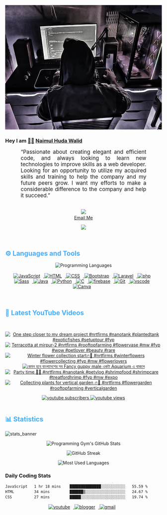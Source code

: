 <!-- ![github_cover_banner](https://www.digitalsolutionservices.com/img/services/web%20development.gif)-->

<div align="center" style="display:block;">
    <img height="400px" width="100%" alt="github cover banner" src="https://raw.githubusercontent.com/NaimulHudaWalid/NaimulHudaWalid/main/272276268_3114779035434264_920860974401480824_n.jpg"/> 
</div>

### Hey I am [👨🏻‍][facebook] [Naimul Huda Walid][youtube]



<p align:"center" style="text-align: justify; margin: 0 50px; font-size: 17px;" >
   “Passionate about creating elegant and efficient code, and always looking to learn new technologies to improve skills as a web developer. Looking for an opportunity to utilize my acquired skills and training to help the company and my future peers grow. I want my efforts to make a considerable difference to the company and help it succeed.”
<br>
<br>
<div align="center">

![](https://visitor-badge.glitch.me/badge?page_id=NaimulHudaWalid)
    <br />
[Email Me](mailto:dev.naimulhuda@gmail.com)
</div>
</p>
<!-- Typing SVG by DenverCoder1 - https://github.com/DenverCoder1/readme-typing-svg -->
<p align="center">
<!--   <a href="https://github.com/DenverCoder1/readme-typing-svg"> -->
    <img src="https://readme-typing-svg.herokuapp.com?color=E22FE4&width=380&height=45&lines=Open-Source+Enthusiast;Learning+In+Public;Empowering+Others;Nice+To+Meet+You+...&center=true"></a>

</p>
<br>
<!-- Languages and Tools -->

<h2 style="color: #44AEFB">⚙️ Languages and Tools</h2>
<div align="center" style="display:block;">
    <img width="100px" alt="Programming Languages" src="https://user-images.githubusercontent.com/78341798/194531121-47b0119a-ce00-439d-b586-125f86acb098.png"/> 
</div>
<br>   
<!-- Icons Resources -->
<!-- https://devicon.dev/ -->
<!-- https://cdn.jsdelivr.net/npm/simple-icons@v3/icons/ -->
<div align="center">
  <a href="https://developer.mozilla.org/en-US/docs/Web/JavaScript" target="_blank" rel="noreferrer">
      <img  alt="JavaScript" height="50px" style="padding-right:10px;" src="https://cdn.jsdelivr.net/gh/devicons/devicon/icons/javascript/javascript-plain.svg"/>
  </a>
  
 
  <a href="https://developer.mozilla.org/en-US/docs/Web/HTML" target="_blank" rel="noreferrer">
      <img  alt="HTML" height="50px" style="padding-right:10px;" src="https://cdn.jsdelivr.net/gh/devicons/devicon/icons/html5/html5-original.svg"/>
  </a>
  <a href="https://developer.mozilla.org/en-US/docs/Web/CSS" target="_blank" rel="noreferrer">
      <img  alt="CSS" height="50px" style="padding-right:10px;" src="https://cdn.jsdelivr.net/gh/devicons/devicon/icons/css3/css3-original.svg"/>
  </a>
  <a href="https://getbootstrap.com/" target="_blank" rel="noreferrer">
      <img  alt="Bootstrap" height="50px" style="padding-right:10px;" src="https://cdn.jsdelivr.net/gh/devicons/devicon/icons/bootstrap/bootstrap-original.svg"/>
  </a> 
  <a href="https://laravel.com/" target="_blank" rel="noreferrer">
      <img  alt="Laravel" height="50px" style="padding-right:10px;" src="https://cdn.jsdelivr.net/gh/devicons/devicon/icons/laravel/laravel-plain.svg"/>
  </a>
  <a href="https://www.php.net/" target="_blank" rel="noreferrer">
      <img  alt="php" height="50px" style="padding-right:10px;" src="https://cdn.jsdelivr.net/gh/devicons/devicon/icons/php/php-original.svg"/>
  </a>
  <a href="https://sass-lang.com/" target="_blank" rel="noreferrer">
      <img  alt="Sass" height="50px" style="padding-right:10px;" src="https://cdn.jsdelivr.net/gh/devicons/devicon/icons/sass/sass-original.svg"/>
  </a>
  <a href="https://www.java.com/en/" target="_blank" rel="noreferrer">
      <img  alt="Java" height="50px" style="padding-right:10px;" src="https://cdn.jsdelivr.net/gh/devicons/devicon/icons/java/java-original.svg"/>
  </a>    
  <a href="https://www.python.org/" target="_blank" rel="noreferrer">
      <img  alt="Python" height="50px" style="padding-right:10px;" src="https://cdn.jsdelivr.net/gh/devicons/devicon/icons/python/python-original.svg"/>
  </a>
  <a href="https://www.cprogramming.com/" target="_blank" rel="noreferrer">
      <img  alt="C" height="50px" style="padding-right:10px;" src="https://cdn.jsdelivr.net/gh/devicons/devicon/icons/c/c-original.svg"/>
  </a>
  
  <a href="https://firebase.google.com/" target="_blank" rel="noreferrer">
      <img  alt="firebase" height="50px" style="padding-right:10px;" src="https://cdn.jsdelivr.net/gh/devicons/devicon/icons/firebase/firebase-plain.svg"/>
  </a>
 
  <a href="https://git-scm.com/" target="_blank" rel="noreferrer">
      <img  alt="Git" height="50px" style="padding-right:10px;" src="https://cdn.jsdelivr.net/gh/devicons/devicon/icons/git/git-original.svg"/>
  </a>
  
  <a href="https://code.visualstudio.com/" target="_blank" rel="noreferrer">
      <img  alt="vscode" height="50px" style="padding-right:10px;"src="https://cdn.jsdelivr.net/gh/devicons/devicon/icons/vscode/vscode-original.svg"/>
  </a>
  <a href="https://www.canva.com/" target="_blank" rel="noreferrer">
      <img  alt="Canva" height="50px" style="padding-right:10px;" src="https://cdn.jsdelivr.net/gh/devicons/devicon/icons/canva/canva-original.svg"/> 
  </a>
</div>
<br>
<br>

<!-- Latest YouTube Videos -->

<h2 style="color: #44AEFB">🎦 Latest YouTube Videos</h2>
<br />

<!-- Resource/Reference: https://github.com/DenverCoder1/github-readme-youtube-cards -->
<div class="youtube videos cards" align="center">

<!-- BEGIN YOUTUBE-CARDS -->
[![One step closer to my dream project #nrtfirms #nanotank #plantedtank #exoticfishes #setuptour #fyp](https://ytcards.demolab.com/?id=6Ad0ZQPKK-Y&title=One+step+closer+to+my+dream+project+%23nrtfirms+%23nanotank+%23plantedtank+%23exoticfishes+%23setuptour+%23fyp&lang=en&timestamp=1701605015&background_color=%230d1117&title_color=%23ffffff&stats_color=%23dedede&max_title_lines=1&width=250&border_radius=5 "One step closer to my dream project #nrtfirms #nanotank #plantedtank #exoticfishes #setuptour #fyp")](https://www.youtube.com/watch?v=6Ad0ZQPKK-Y)
[![Terracotta at mirpur-2 #nrtfirms #rooftopfarming #flowervase #mw #fyp #wow #petlover #beauty #rare](https://ytcards.demolab.com/?id=6q5Zt9tjYSY&title=Terracotta+at+mirpur-2+%23nrtfirms+%23rooftopfarming+%23flowervase+%23mw+%23fyp+%23wow+%23petlover+%23beauty+%23rare&lang=en&timestamp=1701590857&background_color=%230d1117&title_color=%23ffffff&stats_color=%23dedede&max_title_lines=1&width=250&border_radius=5 "Terracotta at mirpur-2 #nrtfirms #rooftopfarming #flowervase #mw #fyp #wow #petlover #beauty #rare")](https://www.youtube.com/watch?v=6q5Zt9tjYSY)
[![Winter flower collection start🔥🖤 #nrtfirms #winterflowers #flowercollecting #fyp #mw #flowerlovers](https://ytcards.demolab.com/?id=y4gEZpaj_p4&title=Winter+flower+collection+start%F0%9F%94%A5%F0%9F%96%A4+%23nrtfirms+%23winterflowers+%23flowercollecting+%23fyp+%23mw+%23flowerlovers&lang=en&timestamp=1701518950&background_color=%230d1117&title_color=%23ffffff&stats_color=%23dedede&max_title_lines=1&width=250&border_radius=5 "Winter flower collection start🔥🖤 #nrtfirms #winterflowers #flowercollecting #fyp #mw #flowerlovers")](https://www.youtube.com/watch?v=y4gEZpaj_p4)
[![কেমন হবে বাংলাদেশের সব Fancy guppy male একটা Aquarium এ থাকলে](https://ytcards.demolab.com/?id=IuS5lZs3mIs&title=%E0%A6%95%E0%A7%87%E0%A6%AE%E0%A6%A8+%E0%A6%B9%E0%A6%AC%E0%A7%87+%E0%A6%AC%E0%A6%BE%E0%A6%82%E0%A6%B2%E0%A6%BE%E0%A6%A6%E0%A7%87%E0%A6%B6%E0%A7%87%E0%A6%B0+%E0%A6%B8%E0%A6%AC+Fancy+guppy+male+%E0%A6%8F%E0%A6%95%E0%A6%9F%E0%A6%BE+Aquarium+%E0%A6%8F+%E0%A6%A5%E0%A6%BE%E0%A6%95%E0%A6%B2%E0%A7%87&lang=en&timestamp=1701514458&background_color=%230d1117&title_color=%23ffffff&stats_color=%23dedede&max_title_lines=1&width=250&border_radius=5 "কেমন হবে বাংলাদেশের সব Fancy guppy male একটা Aquarium এ থাকলে")](https://www.youtube.com/watch?v=IuS5lZs3mIs)
[![Party time 🥳🔥 #nrtfirms #nanotank #petvlog #shrimpfood #shrimpcare #treatfordhrimp #fyp #mw #expo](https://ytcards.demolab.com/?id=kpgoMVHZ6dk&title=Party+time+%F0%9F%A5%B3%F0%9F%94%A5+%23nrtfirms+%23nanotank+%23petvlog+%23shrimpfood+%23shrimpcare+%23treatfordhrimp+%23fyp+%23mw+%23expo&lang=en&timestamp=1701483450&background_color=%230d1117&title_color=%23ffffff&stats_color=%23dedede&max_title_lines=1&width=250&border_radius=5 "Party time 🥳🔥 #nrtfirms #nanotank #petvlog #shrimpfood #shrimpcare #treatfordhrimp #fyp #mw #expo")](https://www.youtube.com/watch?v=kpgoMVHZ6dk)
[![Collecting plants for vertical garden 🔥🖤 #nrtfirms #flowergarden #rooftopfarming #verticalgarden](https://ytcards.demolab.com/?id=eJz-LsTrz3A&title=Collecting+plants+for+vertical+garden+%F0%9F%94%A5%F0%9F%96%A4+%23nrtfirms+%23flowergarden+%23rooftopfarming+%23verticalgarden&lang=en&timestamp=1701432077&background_color=%230d1117&title_color=%23ffffff&stats_color=%23dedede&max_title_lines=1&width=250&border_radius=5 "Collecting plants for vertical garden 🔥🖤 #nrtfirms #flowergarden #rooftopfarming #verticalgarden")](https://www.youtube.com/watch?v=eJz-LsTrz3A)
<!-- END YOUTUBE-CARDS -->
</div>

<!-- Begin Youtube Buttons -->
<!-- Resource/Reference:  https://github.com/DenverCoder1/custom-icon-badges -->
<div class="youtube buttons" align="center">
    <a href="https://www.youtube.com/channel/UCa3YaFwzSII0kKg3Nads2dQ"  target="_blank">
        <img alt="youtube subscribers" src="https://img.shields.io/youtube/channel/subscribers/UCa3YaFwzSII0kKg3Nads2dQ?logo=youtube&logoColor=red&style=for-the-badge"/>
    </a> 
    <a href="https://www.youtube.com/channel/UCa3YaFwzSII0kKg3Nads2dQ"  target="_blank">
        <img alt="youtube views" src="https://custom-icon-badges.demolab.com/youtube/channel/views/UCa3YaFwzSII0kKg3Nads2dQ?color=%23E05D44&logo=eye&logoColor=white&style=for-the-badge&labelColor=#555555"/>
    </a> 
</div>
<br>
<!-- End Youtube Buttons -->

<!-- Statistics -->

<h2 style="color: #44AEFB">📊 Statistics</h2>

![stats_banner](https://user-images.githubusercontent.com/78341798/194534778-d662496c-ae00-4e8d-ae9b-b90912054e7f.gif)

<!-- Begin Stats Cards -->
<!-- Resources:  -->
<!-- Github & Languages Stats: https://github.com/naimul15-12090/github-readme-stats --> 
<!-- Streak Stats: https://github.com/denvercoder1/github-readme-streak-stats -->
<!-- Change the value after ?username= to your GitHub username. -->
<div class="stats" align="center">

![Programming Gym's GitHub Stats](https://github-readme-stats.vercel.app/api?username=NaimulHudaWalid&hide=stars&count_private=true&show_icons=true&theme=algolia&border_radius=20)

![GitHub Streak](https://streak-stats.demolab.com?user=NaimulHudaWalid&count_private=true&theme=algolia&border_radius=22)

![Most Used Languages](https://github-readme-stats.vercel.app/api/top-langs/?username=NaimulHudaWalid&langs_count=8&layout=compact&show_icons=true&theme=algolia&border_radius=20)
    
<!-- ![Top Langs](https://github-readme-stats.vercel.app/api/top-langs/?username=naimul15-12090&langs_count=8) -->
<!-- [![Top Langs](https://github-readme-stats.vercel.app/api/top-langs/?username=naimul15-12090&layout=compact)](https://github.com/anuraghazra/github-readme-stats)
 -->
    
</div>
<!--  End Stats Cards -->



### Daily Coding Stats
<!--START_SECTION:waka-->

```txt
JavaScript   1 hr 18 mins    ██████████████░░░░░░░░░░░   55.59 %
HTML         34 mins         ██████▒░░░░░░░░░░░░░░░░░░   24.67 %
CSS          27 mins         █████░░░░░░░░░░░░░░░░░░░░   19.74 %
```

<!--END_SECTION:waka-->
<!-- Begin Footer -->
<!-- Icons Resources -->
<!-- https://devicon.dev/ -->
<div class="footer" align="center" style="margin:15px;">
    <a href="https://www.youtube.com/channel/UCa3YaFwzSII0kKg3Nads2dQ" target="_blank">
        <img  style="margin:0 10px 10px 0;" src="https://user-images.githubusercontent.com/78341798/194531650-698ef1b1-9cbd-4b4f-96ef-5a2ec4b5d7e6.svg" alt="youtube" width="40px"/>
    </a>
    <a href="https://www.linkedin.com/in/naimulhudawalid/" target="_blank">
        <img style="margin:0 10px 10px 0;" src="https://user-images.githubusercontent.com/78341798/194531458-b5dfeb1b-bad5-4dfa-909a-2e402262db9a.svg" alt="blogger" width="40px"/>
    </a>
    <a href="mailto:dev.naimulhuda@gmail.com" target="_blank">
        <img style="margin:0 10px 10px 0;" src="https://user-images.githubusercontent.com/78341798/194531383-ddb2b774-5bb9-491c-b601-4a4a7d9792fb.svg" alt="gmail" width="40px"/>
    </a>
</div>
<!-- End Footer -->

[youtube]: https://www.youtube.com/channel/UCa3YaFwzSII0kKg3Nads2dQ
[facebook]: https://www.facebook.com/profile.php?id=100007065945838

